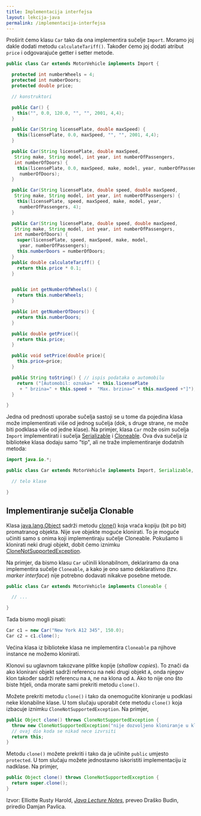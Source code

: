 ```yaml
---
title: Implementacija interfejsa
layout: lekcija-java
permalink: /implementacija-interfejsa
---
```


Proširit ćemo klasu `Car` tako da ona implementira sučelje `Import`. Moramo joj dakle dodati metodu `calculateTariff()`. Također ćemo joj dodati atribut `price` i odgovarajuće getter i setter metode.

```java
public class Car extends MotorVehicle implements Import {

  protected int numberWheels = 4;  
  protected int numberDoors;
  protected double price;

  // konstruktori

  public Car() {
    this("", 0.0, 120.0, "", "", 2001, 4,4);
  }

  public Car(String licensePlate, double maxSpeed) {
    this(licensePlate, 0.0, maxSpeed, "", "", 2001, 4,4);
  }

  public Car(String licensePlate, double maxSpeed,
   String make, String model, int year, int numberOfPassengers,
   int numberOfDoors) {
    this(licensePlate, 0.0, maxSpeed, make, model, year, numberOfPassengers,
     numberOfDoors);    
  }

  public Car(String licensePlate, double speed, double maxSpeed,
   String make, String model, int year, int numberOfPassengers) {
    this(licensePlate, speed, maxSpeed, make, model, year,
     numberOfPassengers, 4);    
  }

  public Car(String licensePlate, double speed, double maxSpeed,
   String make, String model, int year, int numberOfPassengers,
   int numberOfDoors) {
    super(licensePlate, speed, maxSpeed, make, model,
     year, numberOfPassengers);
    this.numberDoors = numberOfDoors;
  }
  public double calculateTariff() {
    return this.price * 0.1;
  }


  public int getNumberOfWheels() {
    return this.numberWheels;
  }

  public int getNumberOfDoors() {
    return this.numberDoors;
  }

  public double getPrice(){
    return this.price;
  }

  public void setPrice(double price){
    this.price=price;
  }

  public String toString() { // ispis podataka o automobilu
    return ("[Automobil: oznaka=" + this.licensePlate
     + " brzina=" + this.speed +  "Max. brzina=" + this.maxSpeed +"]");
  }

}
```

Jedna od prednosti uporabe sučelja sastoji se u tome da pojedina klasa može implementirati više od jednog sučelja (dok, s druge strane, ne može biti podklasa više od jedne klase). Na primjer, klasa `Car` može osim sučelja `Import` implementirati i sučelja [Serializable](https://docs.oracle.com/javase/7/docs/api/java/io/Serializable.html) i [Cloneable](https://docs.oracle.com/javase/7/docs/api/java/lang/Cloneable.html). Ova dva sučelja iz biblioteke klasa dodaju samo "tip", ali ne traže implementiranje dodatnih metoda:

```java
import java.io.*;

public class Car extends MotorVehicle implements Import, Serializable, Cloneable {

  // telo klase

}
```

## Implementiranje sučelja Clonable

Klasa [java.lang.Object](https://docs.oracle.com/javase/7/docs/api/java/lang/Object.html) sadrži metodu [clone()](https://docs.oracle.com/javase/7/docs/api/java/lang/Object.html#clone()) koja vraća kopiju (bit po bit) promatranog objekta. Nije sve objekte moguće klonirati. To je moguće učiniti samo s onima koji implementiraju sučelje Cloneable. Pokušamo li klonirati neki drugi objekt, dobit ćemo iznimku [CloneNotSupportedException](https://docs.oracle.com/javase/7/docs/api/java/lang/CloneNotSupportedException.html).

Na primjer, da bismo klasu `Car` učinili klonabilnom, deklariramo da ona implementira sučelje `Cloneable`, a kako je ono samo deklarativno (tzv. *marker interface*) nije potrebno dodavati nikakve posebne metode.

```java
public class Car extends MotorVehicle implements Cloneable {

  // ...

}
```

Tada bismo mogli pisati:

```java
Car c1 = new Car("New York A12 345", 150.0);
Car c2 = c1.clone();
```

Većina klasa iz biblioteke klasa ne implementira `Cloneable` pa njihove instance ne možemo klonirati.

Klonovi su uglavnom takozvane plitke kopije (*shallow copies*). To znači da ako klonirani objekt sadrži referencu na neki drugi objekt `A`, onda njegov klon također sadrži referencu na `A`, ne na klona od `A`. Ako to nije ono što biste htjeli, onda morate sami prekriti metodu `clone()`.

Možete prekriti metodu `clone()` i tako da onemogućite kloniranje u podklasi neke klonabilne klase. U tom slučaju uporabit ćete metodu `clone()` koja izbacuje iznimku `CloneNotSupportedException`. Na primjer,

```java
public Object clone() throws CloneNotSupportedException {
  throw new CloneNotSupportedException("nije dozvoljeno kloniranje u klasi SlowCar");
  // ovaj dio koda se nikad nece izvrsiti
  return this;
}
```

Metodu `clone()` možete prekriti i tako da je učinite `public` umjesto `protected`. U tom slučaju možete jednostavno iskoristiti implementaciju iz nadklase. Na primjer,

```java
public Object clone() throws CloneNotSupportedException {
  return super.clone();
}
```


Izvor: Elliotte Rusty Harold, *[Java Lecture Notes](//www.cafeaulait.org/course/index.html)*, preveo Draško Budin, priredio Damjan Pavlica.
